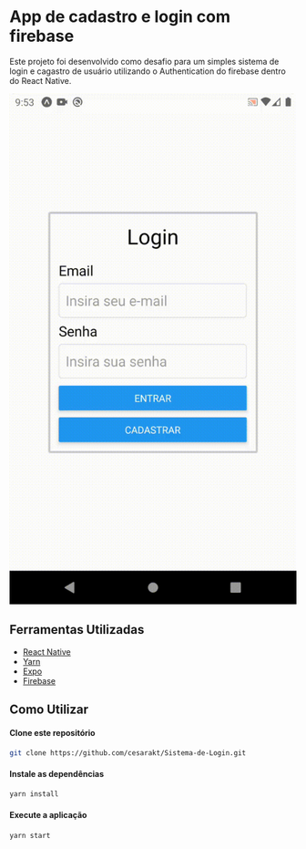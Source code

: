 # App de cadastro e login com firebase

Este projeto foi desenvolvido como desafio para um simples sistema de login e cagastro de usuário utilizando o Authentication do firebase dentro do React Native.

![alt text](assets/sistema-gif.gif)

## Ferramentas Utilizadas

* [React Native](https://reactnative.dev/)
* [Yarn](https://yarnpkg.com/)
* [Expo](https://docs.expo.io/)
* [Firebase](https://firebase.google.com/docs)

## Como Utilizar

#### Clone este repositório
```bash
git clone https://github.com/cesarakt/Sistema-de-Login.git
```

#### Instale as dependências
```bash
yarn install
```

#### Execute a aplicação
```bash
yarn start
```



